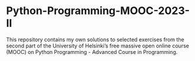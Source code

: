 # Python-Programming-MOOC-2023-II

This repository contains my own solutions to selected exercises from the second part of the University of Helsinki’s free massive open online course (MOOC) on Python Programming - Advanced Course in Programming.
